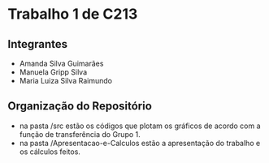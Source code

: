 # Trabalho 1 de C213

## Integrantes
- Amanda Silva Guimarães
- Manuela Gripp Silva
- Maria Luiza Silva Raimundo

## Organização do Repositório
- na pasta /src estão os códigos que plotam os gráficos de acordo com a função de transferência do Grupo 1.
- na pasta /Apresentacao-e-Calculos estão a apresentação do trabalho e os cálculos feitos.